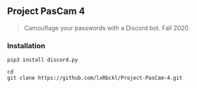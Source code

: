 ## Project PasCam 4
> Camouflage your passwords with a Discord bot. Fall 2020.

### Installation
```
pip3 install discord.py

cd
git clone https://github.com/lxRbckl/Project-PasCam-4.git
```
